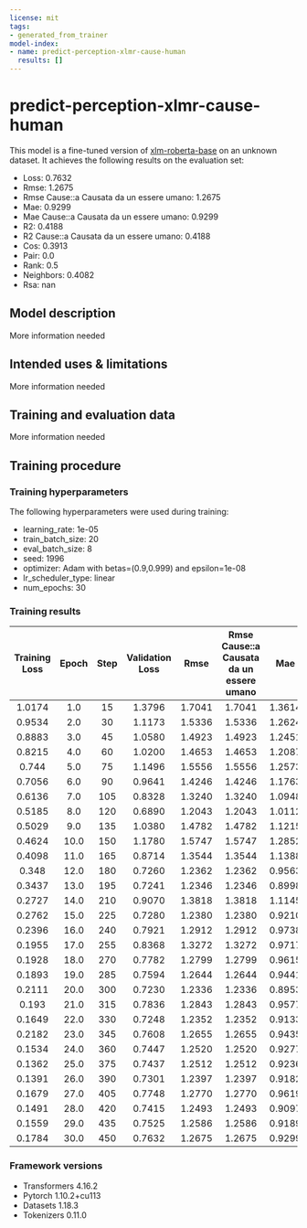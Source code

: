 ```yaml
---
license: mit
tags:
- generated_from_trainer
model-index:
- name: predict-perception-xlmr-cause-human
  results: []
---
```


<!-- This model card has been generated automatically according to the information the Trainer had access to. You
should probably proofread and complete it, then remove this comment. -->

# predict-perception-xlmr-cause-human

This model is a fine-tuned version of [xlm-roberta-base](https://huggingface.co/xlm-roberta-base) on an unknown dataset.
It achieves the following results on the evaluation set:
- Loss: 0.7632
- Rmse: 1.2675
- Rmse Cause::a Causata da un essere umano: 1.2675
- Mae: 0.9299
- Mae Cause::a Causata da un essere umano: 0.9299
- R2: 0.4188
- R2 Cause::a Causata da un essere umano: 0.4188
- Cos: 0.3913
- Pair: 0.0
- Rank: 0.5
- Neighbors: 0.4082
- Rsa: nan

## Model description

More information needed

## Intended uses & limitations

More information needed

## Training and evaluation data

More information needed

## Training procedure

### Training hyperparameters

The following hyperparameters were used during training:
- learning_rate: 1e-05
- train_batch_size: 20
- eval_batch_size: 8
- seed: 1996
- optimizer: Adam with betas=(0.9,0.999) and epsilon=1e-08
- lr_scheduler_type: linear
- num_epochs: 30

### Training results

| Training Loss | Epoch | Step | Validation Loss | Rmse   | Rmse Cause::a Causata da un essere umano | Mae    | Mae Cause::a Causata da un essere umano | R2      | R2 Cause::a Causata da un essere umano | Cos     | Pair | Rank | Neighbors | Rsa |
|:-------------:|:-----:|:----:|:---------------:|:------:|:----------------------------------------:|:------:|:---------------------------------------:|:-------:|:--------------------------------------:|:-------:|:----:|:----:|:---------:|:---:|
| 1.0174        | 1.0   | 15   | 1.3796          | 1.7041 | 1.7041                                   | 1.3614 | 1.3614                                  | -0.0506 | -0.0506                                | -0.1304 | 0.0  | 0.5  | 0.2971    | nan |
| 0.9534        | 2.0   | 30   | 1.1173          | 1.5336 | 1.5336                                   | 1.2624 | 1.2624                                  | 0.1491  | 0.1491                                 | 0.4783  | 0.0  | 0.5  | 0.4446    | nan |
| 0.8883        | 3.0   | 45   | 1.0580          | 1.4923 | 1.4923                                   | 1.2451 | 1.2451                                  | 0.1943  | 0.1943                                 | 0.5652  | 0.0  | 0.5  | 0.4957    | nan |
| 0.8215        | 4.0   | 60   | 1.0200          | 1.4653 | 1.4653                                   | 1.2087 | 1.2087                                  | 0.2232  | 0.2232                                 | 0.6522  | 0.0  | 0.5  | 0.5123    | nan |
| 0.744         | 5.0   | 75   | 1.1496          | 1.5556 | 1.5556                                   | 1.2573 | 1.2573                                  | 0.1245  | 0.1245                                 | 0.2174  | 0.0  | 0.5  | 0.3007    | nan |
| 0.7056        | 6.0   | 90   | 0.9641          | 1.4246 | 1.4246                                   | 1.1763 | 1.1763                                  | 0.2658  | 0.2658                                 | 0.4783  | 0.0  | 0.5  | 0.3619    | nan |
| 0.6136        | 7.0   | 105  | 0.8328          | 1.3240 | 1.3240                                   | 1.0948 | 1.0948                                  | 0.3658  | 0.3658                                 | 0.4783  | 0.0  | 0.5  | 0.3628    | nan |
| 0.5185        | 8.0   | 120  | 0.6890          | 1.2043 | 1.2043                                   | 1.0112 | 1.0112                                  | 0.4753  | 0.4753                                 | 0.3913  | 0.0  | 0.5  | 0.4082    | nan |
| 0.5029        | 9.0   | 135  | 1.0380          | 1.4782 | 1.4782                                   | 1.1215 | 1.1215                                  | 0.2095  | 0.2095                                 | 0.3913  | 0.0  | 0.5  | 0.3781    | nan |
| 0.4624        | 10.0  | 150  | 1.1780          | 1.5747 | 1.5747                                   | 1.2852 | 1.2852                                  | 0.1029  | 0.1029                                 | 0.3913  | 0.0  | 0.5  | 0.4082    | nan |
| 0.4098        | 11.0  | 165  | 0.8714          | 1.3544 | 1.3544                                   | 1.1388 | 1.1388                                  | 0.3364  | 0.3364                                 | 0.3913  | 0.0  | 0.5  | 0.4082    | nan |
| 0.348         | 12.0  | 180  | 0.7260          | 1.2362 | 1.2362                                   | 0.9563 | 0.9563                                  | 0.4471  | 0.4471                                 | 0.5652  | 0.0  | 0.5  | 0.4957    | nan |
| 0.3437        | 13.0  | 195  | 0.7241          | 1.2346 | 1.2346                                   | 0.8998 | 0.8998                                  | 0.4485  | 0.4485                                 | 0.6522  | 0.0  | 0.5  | 0.4727    | nan |
| 0.2727        | 14.0  | 210  | 0.9070          | 1.3818 | 1.3818                                   | 1.1145 | 1.1145                                  | 0.3093  | 0.3093                                 | 0.3913  | 0.0  | 0.5  | 0.4082    | nan |
| 0.2762        | 15.0  | 225  | 0.7280          | 1.2380 | 1.2380                                   | 0.9210 | 0.9210                                  | 0.4456  | 0.4456                                 | 0.4783  | 0.0  | 0.5  | 0.4446    | nan |
| 0.2396        | 16.0  | 240  | 0.7921          | 1.2912 | 1.2912                                   | 0.9738 | 0.9738                                  | 0.3968  | 0.3968                                 | 0.3913  | 0.0  | 0.5  | 0.4082    | nan |
| 0.1955        | 17.0  | 255  | 0.8368          | 1.3272 | 1.3272                                   | 0.9717 | 0.9717                                  | 0.3627  | 0.3627                                 | 0.3913  | 0.0  | 0.5  | 0.4082    | nan |
| 0.1928        | 18.0  | 270  | 0.7782          | 1.2799 | 1.2799                                   | 0.9615 | 0.9615                                  | 0.4073  | 0.4073                                 | 0.3043  | 0.0  | 0.5  | 0.3768    | nan |
| 0.1893        | 19.0  | 285  | 0.7594          | 1.2644 | 1.2644                                   | 0.9441 | 0.9441                                  | 0.4216  | 0.4216                                 | 0.4783  | 0.0  | 0.5  | 0.4446    | nan |
| 0.2111        | 20.0  | 300  | 0.7230          | 1.2336 | 1.2336                                   | 0.8953 | 0.8953                                  | 0.4494  | 0.4494                                 | 0.3913  | 0.0  | 0.5  | 0.3787    | nan |
| 0.193         | 21.0  | 315  | 0.7836          | 1.2843 | 1.2843                                   | 0.9577 | 0.9577                                  | 0.4033  | 0.4033                                 | 0.3043  | 0.0  | 0.5  | 0.3768    | nan |
| 0.1649        | 22.0  | 330  | 0.7248          | 1.2352 | 1.2352                                   | 0.9133 | 0.9133                                  | 0.4480  | 0.4480                                 | 0.4783  | 0.0  | 0.5  | 0.4446    | nan |
| 0.2182        | 23.0  | 345  | 0.7608          | 1.2655 | 1.2655                                   | 0.9435 | 0.9435                                  | 0.4206  | 0.4206                                 | 0.4783  | 0.0  | 0.5  | 0.4446    | nan |
| 0.1534        | 24.0  | 360  | 0.7447          | 1.2520 | 1.2520                                   | 0.9277 | 0.9277                                  | 0.4329  | 0.4329                                 | 0.4783  | 0.0  | 0.5  | 0.4446    | nan |
| 0.1362        | 25.0  | 375  | 0.7437          | 1.2512 | 1.2512                                   | 0.9236 | 0.9236                                  | 0.4336  | 0.4336                                 | 0.3913  | 0.0  | 0.5  | 0.4082    | nan |
| 0.1391        | 26.0  | 390  | 0.7301          | 1.2397 | 1.2397                                   | 0.9182 | 0.9182                                  | 0.4440  | 0.4440                                 | 0.4783  | 0.0  | 0.5  | 0.4446    | nan |
| 0.1679        | 27.0  | 405  | 0.7748          | 1.2770 | 1.2770                                   | 0.9619 | 0.9619                                  | 0.4100  | 0.4100                                 | 0.3913  | 0.0  | 0.5  | 0.4082    | nan |
| 0.1491        | 28.0  | 420  | 0.7415          | 1.2493 | 1.2493                                   | 0.9097 | 0.9097                                  | 0.4353  | 0.4353                                 | 0.3913  | 0.0  | 0.5  | 0.4082    | nan |
| 0.1559        | 29.0  | 435  | 0.7525          | 1.2586 | 1.2586                                   | 0.9189 | 0.9189                                  | 0.4269  | 0.4269                                 | 0.3913  | 0.0  | 0.5  | 0.4082    | nan |
| 0.1784        | 30.0  | 450  | 0.7632          | 1.2675 | 1.2675                                   | 0.9299 | 0.9299                                  | 0.4188  | 0.4188                                 | 0.3913  | 0.0  | 0.5  | 0.4082    | nan |


### Framework versions

- Transformers 4.16.2
- Pytorch 1.10.2+cu113
- Datasets 1.18.3
- Tokenizers 0.11.0
